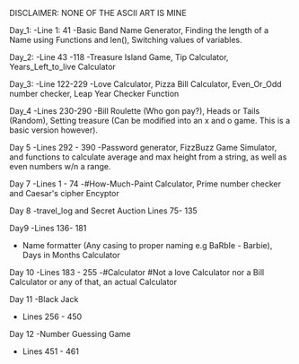 DISCLAIMER: NONE OF THE ASCII ART IS MINE

Day_1: 
-Line 1: 41
-Basic Band Name Generator, Finding the length of a Name using Functions and len(), Switching values of variables.

Day_2:
-Line 43 -118 
-Treasure Island Game, Tip Calculator, Years_Left_to_live Calculator

Day_3:
-Line 122-229
-Love Calculator, Pizza Bill Calculator, Even_Or_Odd number checker, Leap Year Checker Function

Day_4
-Lines 230-290
-Bill Roulette (Who gon pay?), Heads or Tails (Random), Setting treasure (Can be modified into an x and o game. This is a basic version however).

Day 5
-Lines 292 - 390
-Password generator, FizzBuzz Game Simulator, and functions to calculate average and max height from a string, as well as even numbers w/n a range.

Day 7
-Lines 1 - 74
-#How-Much-Paint Calculator, Prime number checker and Caesar's cipher Encyptor

Day 8
-travel_log and Secret Auction
Lines 75- 135

Day9
-Lines 136- 181
- Name formatter (Any casing to proper naming e.g BaRbIe - Barbie), Days in Months Calculator

Day 10 
-Lines 183 - 255
-#Calculator
#Not a love Calculator nor a Bill Calculator or any of that, an actual Calculator

Day 11
-Black Jack
- Lines 256 - 450

Day 12
-Number Guessing Game
- Lines 451 - 461
